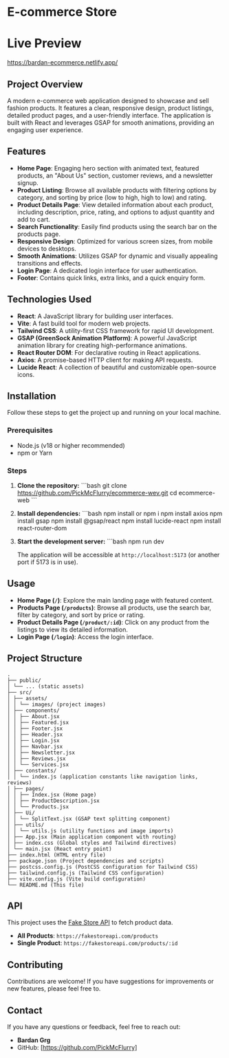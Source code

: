 # E-commerce Store

# Live Preview

https://bardan-ecommerce.netlify.app/

## Project Overview

A modern e-commerce web application designed to showcase and sell fashion products. It features a clean, responsive design, product listings, detailed product pages, and a user-friendly interface. The application is built with React and leverages GSAP for smooth animations, providing an engaging user experience.

## Features

- **Home Page**: Engaging hero section with animated text, featured products, an "About Us" section, customer reviews, and a newsletter signup.
- **Product Listing**: Browse all available products with filtering options by category, and sorting by price (low to high, high to low) and rating.
- **Product Details Page**: View detailed information about each product, including description, price, rating, and options to adjust quantity and add to cart.
- **Search Functionality**: Easily find products using the search bar on the products page.
- **Responsive Design**: Optimized for various screen sizes, from mobile devices to desktops.
- **Smooth Animations**: Utilizes GSAP for dynamic and visually appealing transitions and effects.
- **Login Page**: A dedicated login interface for user authentication.
- **Footer**: Contains quick links, extra links, and a quick enquiry form.

## Technologies Used

- **React**: A JavaScript library for building user interfaces.
- **Vite**: A fast build tool for modern web projects.
- **Tailwind CSS**: A utility-first CSS framework for rapid UI development.
- **GSAP (GreenSock Animation Platform)**: A powerful JavaScript animation library for creating high-performance animations.
- **React Router DOM**: For declarative routing in React applications.
- **Axios**: A promise-based HTTP client for making API requests.
- **Lucide React**: A collection of beautiful and customizable open-source icons.

## Installation

Follow these steps to get the project up and running on your local machine.

### Prerequisites

- Node.js (v18 or higher recommended)
- npm or Yarn

### Steps

1.  **Clone the repository:**
    \`\`\`bash
    git clone https://github.com/PickMcFlurry/ecommerce-wev.git
    cd ecommerce-web
    \`\`\`

2.  **Install dependencies:**
    \`\`\`bash
    npm install or npm i
    npm install axios
    npm install gsap
    npm install @gsap/react
    npm install lucide-react
    npm install react-router-dom

3.  **Start the development server:**
    \`\`\`bash
    npm run dev

    The application will be accessible at `http://localhost:5173` (or another port if 5173 is in use).

## Usage

- **Home Page (`/`)**: Explore the main landing page with featured content.
- **Products Page (`/products`)**: Browse all products, use the search bar, filter by category, and sort by price or rating.
- **Product Details Page (`/product/:id`)**: Click on any product from the listings to view its detailed information.
- **Login Page (`/login`)**: Access the login interface.

## Project Structure

```
.
├── public/
│ └── ... (static assets)
├── src/
│ ├── assets/
│ │ └── images/ (project images)
│ ├── components/
│ │ ├── About.jsx
│ │ ├── Featured.jsx
│ │ ├── Footer.jsx
│ │ ├── Header.jsx
│ │ ├── Login.jsx
│ │ ├── Navbar.jsx
│ │ ├── Newsletter.jsx
│ │ ├── Reviews.jsx
│ │ └── Services.jsx
│ ├── constants/
│ │ └── index.js (application constants like navigation links, reviews)
│ ├── pages/
│ │ ├── Index.jsx (Home page)
│ │ ├── ProductDescription.jsx
│ │ └── Products.jsx
│ ├── Ui/
│ │ └── SplitText.jsx (GSAP text splitting component)
│ ├── utils/
│ │ └── utils.js (utility functions and image imports)
│ ├── App.jsx (Main application component with routing)
│ ├── index.css (Global styles and Tailwind directives)
│ └── main.jsx (React entry point)
├── index.html (HTML entry file)
├── package.json (Project dependencies and scripts)
├── postcss.config.js (PostCSS configuration for Tailwind CSS)
├── tailwind.config.js (Tailwind CSS configuration)
├── vite.config.js (Vite build configuration)
└── README.md (This file)
```

## API

This project uses the [Fake Store API](https://fakestoreapi.com/) to fetch product data.

- **All Products**: `https://fakestoreapi.com/products`
- **Single Product**: `https://fakestoreapi.com/products/:id`

## Contributing

Contributions are welcome! If you have suggestions for improvements or new features, please feel free to.

## Contact

If you have any questions or feedback, feel free to reach out:

- **Bardan Grg**
- GitHub: [https://github.com/PickMcFlurry]
